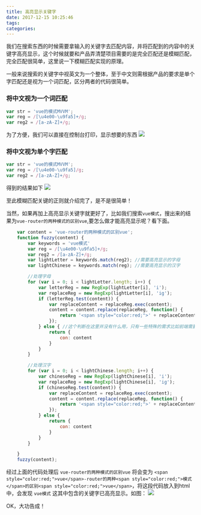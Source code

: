 ```yaml
---
title: 高亮显示关键字
date: 2017-12-15 10:25:46
tags:
categories:
---
```


我们在搜索东西的时候需要拿输入的关键字去匹配内容，并将匹配到的内容中的关键字高亮显示，这个时候就要和产品弄清楚项目需要的是完全匹配还是模糊匹配，完全匹配很简单，这里说一下模糊匹配实现的原理。

<!-- more -->

一般来说搜索的关键字中视英文为一个整体，至于中文则需根据产品的要求是单个字匹配还是视为一个词匹配，区分两者的代码很简单。

### 将中文视为一个词匹配
```javascript
var str = 'vue的模式MVVM';
var reg = /[\u4e00-\u9fa5]+/g;
var reg2 = /[a-zA-Z]+/g;
```
为了方便，我们可以直接在控制台打印，显示想要的东西
![](/images/reg.png)

### 将中文视为单个字匹配
```javascript
var str = 'vue的模式MVVM';
var reg = /[\u4e00-\u9fa5]/g;
var reg2 = /[a-zA-Z]+/g;
```
得到的结果如下
![](/images/reg2.png)

至此模糊匹配关键的正则就介绍完了，是不是很简单！

当然，如果再加上高亮显示关键字就更好了，比如我们搜索`vue模式`，搜出来的结果为`vue-router的两种模式的区别vue`,要怎么做才能高亮显示呢？看下面。

```javascript
    var content = 'vue-router的两种模式的区别vue';
    function fuzzy(content) {
        var keywords = 'vue模式'
        var reg = /[\u4e00-\u9fa5]+/g;
        var reg2 = /[a-zA-Z]+/g;
        var lightLetter = keywords.match(reg2); //需要高亮显示的字母
        var lightChinese = keywords.match(reg); //需要高亮显示的汉字

        //处理字母
        for (var i = 0; i < lightLetter.length; i++) {
            var letterReg = new RegExp(lightLetter[i], 'i');
            var replaceReg = new RegExp(lightLetter[i], 'ig');
            if (letterReg.test(content)) {
                var replaceContent = replaceReg.exec(content);
                content = content.replace(replaceReg, function() {
                    return '<span style="color:red;">' + replaceContent + '</span>'
                });
            } else { //这个判断在这里并没有什么用，只有一些特殊的需求比如前端需要重新组织数据时才会用到
                return {
                    con: content
                }
            }
        }

        //处理汉字
        for (var i = 0; i < lightChinese.length; i++) {
            var chineseReg = new RegExp(lightChinese[i], 'i');
            var replaceReg = new RegExp(lightChinese[i], 'ig');
            if (chineseReg.test(content)) {  
                var replaceContent = replaceReg.exec(content);
                content = content.replace(replaceReg, function() {
                    return '<span style="color:red;">' + replaceContent + '</span>'
                });
            } else {
                return {
                    con: content
                }
            }
        }

    }
    fuzzy(content);
```

经过上面的代码处理后 `vue-router的两种模式的区别vue` 将会变为 `<span style="color:red;">vue</span>-router的两种<span style="color:red;">模式</span>的区别<span style="color:red;">vue</span>`，将这段代码放入到html中，会发现 `vue模式` 这其中包含的关键字已高亮显示。如图：
![](/images/lightletter.png)


OK，大功告成！






